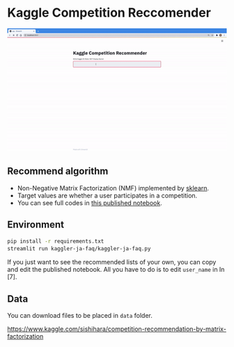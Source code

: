 # Kaggle Competition Reccomender

![demo](demo.gif)

## Recommend algorithm

- Non-Negative Matrix Factorization (NMF) implemented by [sklearn](https://scikit-learn.org/stable/modules/generated/sklearn.decomposition.NMF.html).
- Target values are whether a user participates in a competition.
- You can see full codes in [this published notebook](https://www.kaggle.com/sishihara/competition-recommendation-by-matrix-factorization).

## Environment

```bash
pip install -r requirements.txt
streamlit run kaggler-ja-faq/kaggler-ja-faq.py
```

If you just want to see the recommended lists of your own, you can copy and edit the published notebook. All you have to do is to edit `user_name` in In [7].

## Data

You can download files to be placed in `data` folder.

https://www.kaggle.com/sishihara/competition-recommendation-by-matrix-factorization
